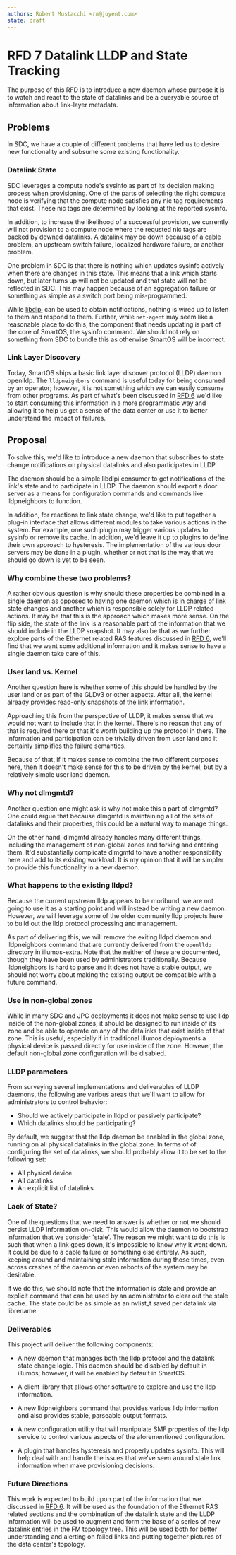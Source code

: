 ```yaml
---
authors: Robert Mustacchi <rm@joyent.com>
state: draft
---
```


<!--
    This Source Code Form is subject to the terms of the Mozilla Public
    License, v. 2.0. If a copy of the MPL was not distributed with this
    file, You can obtain one at http://mozilla.org/MPL/2.0/.
-->

<!--
    Copyright 2015 Joyent Inc.
-->

# RFD 7 Datalink LLDP and State Tracking

The purpose of this RFD is to introduce a new daemon whose purpose it is
to watch and react to the state of datalinks and be a queryable source
of information about link-layer metadata.

## Problems

In SDC, we have a couple of different problems that have led us to desire
new functionality and subsume some existing functionality.

### Datalink State

SDC leverages a compute node's sysinfo as part of its decision making
process when provisioning. One of the parts of selecting the right
compute node is verifying that the compute node satisfies any nic tag
requirements that exist. These nic tags are determined by looking at the
reported sysinfo.

In addition, to increase the likelihood of a successful provision, we
currently will not provision to a compute node where the requsted nic
tags are backed by downed datalinks. A datalink may be down because of
a cable problem, an upstream switch failure, localized hardware failure,
or another problem.

One problem in SDC is that there is nothing which updates sysinfo
actively when there are changes in this state. This means that a link
which starts down, but later turns up will not be updated and that state
will not be reflected in SDC. This may happen because of an aggregation
failure or something as simple as a switch port being mis-programmed.

While [libdlpi](http://illumos.org/man/3lib/libdlpi) can be used to
obtain notifications, nothing is wired up to listen to them and respond
to them. Further, while `net-agent` may seem like a reasonable place to
do this, the component that needs updating is part of the core of SmartOS, the
sysinfo command. We should not rely on something from SDC to bundle this
as otherwise SmartOS will be incorrect.

### Link Layer Discovery

Today, SmartOS ships a basic link layer discover protocol (LLDP) daemon
openlldp. The `lldpneighbors` command is useful today for being consumed
by an operator; however, it is not something which we can easily
consume from other programs. As part of what's been discussed in [RFD
6](https://github.com/joyent/rfd/tree/master/rfd/0006) we'd like to
start consuming this information in a more programmatic way and allowing
it to help us get a sense of the data center or use it to better
understand the impact of failures.

## Proposal

To solve this, we'd like to introduce a new daemon that subscribes to
state change notifications on physical datalinks and also participates
in LLDP.

The daemon should be a simple libdlpi consumer to get notifications of
the link's state and to participate in LLDP. The daemon should export a
door server as a means for configuration commands and commands like
lldpneighbors to function.

In addition, for reactions to link state change, we'd like to put
together a plug-in interface that allows different modules to take
various actions in the system. For example, one such plugin may trigger
various updates to sysinfo or remove its cache. In addition, we'd leave
it up to plugins to define their own approach to hysteresis. The
implementation of the various door servers may be done in a plugin,
whether or not that is the way that we should go down is yet to be seen.

### Why combine these two problems?

A rather obvious question is why should these properties be combined in
a single daemon as opposed to having one daemon which is in charge of
link state changes and another which is responsible solely for LLDP
related actions. It may be that this is the approach which makes more
sense. On the flip side, the state of the link is a reasonable part of
the information that we should include in the LLDP snapshot. It may also
be that as we further explore parts of the Ethernet related RAS features
discussed in [RFD
6](https://github.com/joyent/rfd/tree/master/rfd/0006), we'll find that
we want some additional information and it makes sense to have a single
daemon take care of this.

### User land vs. Kernel

Another question here is whether some of this should be handled by the
user land or as part of the GLDv3 or other aspects. After all, the
kernel already provides read-only snapshots of the link information.

Approaching this from the perspective of LLDP, it makes sense that we
would not want to include that in the kernel. There's no reason that any
of that is required there or that it's worth building up the protocol in
there. The information and participation can be trivially driven from
user land and it certainly simplifies the failure semantics.

Because of that, if it makes sense to combine the two different purposes
here, then it doesn't make sense for this to be driven by the kernel,
but by a relatively simple user land daemon.

### Why not dlmgmtd? 

Another question one might ask is why not make this a part of dlmgmtd?
One could argue that because dlmgmtd is maintaining all of the sets of
datalinks and their properties, this could be a natural way to manage
things.

On the other hand, dlmgmtd already handles many different things,
including the management of non-global zones and forking and entering
them. It'd substantially complicate dlmgmtd to have another
responsibility here and add to its existing workload. It is my opinion
that it will be simpler to provide this functionality in a new daemon.

### What happens to the existing lldpd?

Because the current upstream lldp appears to be moribund, we are not
going to use it as a starting point and will instead be writing a new
daemon. However, we will leverage some of the older community lldp
projects here to build out the lldp protocol processing and management.

As part of delivering this, we will remove the exiting lldpd daemon and
lldpneighbors command that are currently delivered from the `openlldp`
directory in illumos-extra. Note that the neither of these are
documented, though they have been used by administrators traditionally.
Because lldpneighbors is hard to parse and it does not have a stable
output, we should not worry about making the existing output be
compatible with a future command.

### Use in non-global zones

While in many SDC and JPC deployments it does not make sense to use lldp
inside of the non-global zones, it should be designed to run inside of
its zone and be able to operate on any of the datalinks that exist
inside of that zone. This is useful, especially if in traditional
illumos deployments a physical device is passed directly for use inside
of the zone. However, the default non-global zone configuration will be
disabled.

### LLDP parameters

From surveying several implementations and deliverables of LLDP daemons,
the following are various areas that we'll want to allow for
administrators to control behavior:

* Should we actively participate in lldpd or passively participate?
* Which datalinks should be participating?

By default, we suggest that the lldp daemon be enabled in the global
zone, running on all physical datalinks in the global zone. In terms of
of configuring the set of datalinks, we should probably allow it to be
set to the following set:

* All physical device
* All datalinks
* An explicit list of datalinks

### Lack of State?

One of the questions that we need to answer is whether or not we should
persist LLDP information on-disk. This would allow the daemon to
bootstrap information that we consider 'stale'. The reason we might want
to do this is such that when a link goes down, it's impossible to know
why it went down. It could be due to a cable failure or something else
entirely. As such, keeping around and maintaining stale information
during those times, even across crashes of the daemon or even reboots of
the system may be desirable.

If we do this, we should note that the information is stale and provide
an explicit command that can be used by an administrator to clear out
the stale cache. The state could be as simple as an nvlist_t saved per
datalink via librename.

### Deliverables

This project will deliver the following components:

* A new daemon that manages both the lldp protocol and the datalink
  state change logic. This daemon should be disabled by default in
  illumos; however, it will be enabled by default in SmartOS.

* A client library that allows other software to explore and use the
  lldp information.

* A new lldpneighbors command that provides various lldp information and
  also provides stable, parseable output formats.

* A new configuration utility that will manipulate SMF properties of the
  lldp service to control various aspects of the aforementioned
  configuration.

* A plugin that handles hysteresis and properly updates sysinfo. This
  will help deal with and handle the issues that we've seen around stale
  link information when make provisioning decisions.

### Future Directions

This work is expected to build upon part of the information that we
discussed in [RFD
6](https://github.com/joyent/rfd/tree/master/rfd/0006). It will be used
as the foundation of the Ethernet RAS related sections and the
combination of the datalink state and the LLDP information will be used
to augment and form the base of a series of new datalink entries in the
FM topology tree. This will be used both for better understanding and
alerting on failed links and putting together pictures of the data
center's topology.
